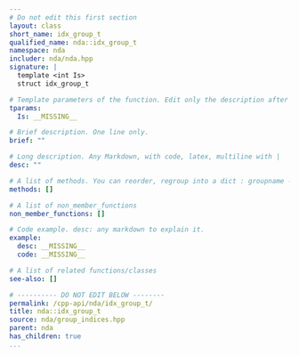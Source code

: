```yaml
---
# Do not edit this first section
layout: class
short_name: idx_group_t
qualified_name: nda::idx_group_t
namespace: nda
includer: nda/nda.hpp
signature: |
  template <int Is>
  struct idx_group_t

# Template parameters of the function. Edit only the description after the :
tparams:
  Is: __MISSING__

# Brief description. One line only.
brief: ""

# Long description. Any Markdown, with code, latex, multiline with |
desc: ""

# A list of methods. You can reorder, regroup into a dict : groupname -> list
methods: []

# A list of non_member_functions
non_member_functions: []

# Code example. desc: any markdown to explain it.
example:
  desc: __MISSING__
  code: __MISSING__

# A list of related functions/classes
see-also: []

# ---------- DO NOT EDIT BELOW --------
permalink: /cpp-api/nda/idx_group_t/
title: nda::idx_group_t
source: nda/group_indices.hpp
parent: nda
has_children: true
...
```


